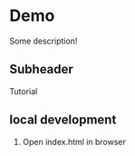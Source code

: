 # Demo

Some description!

## Subheader

Tutorial 


## local development 

1. Open index.html in browser
